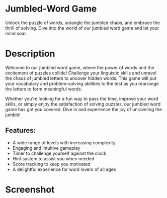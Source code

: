 # Jumbled-Word Game

Unlock the puzzle of words, untangle the jumbled chaos, and embrace the thrill of solving. Dive into the world of our jumbled word game and let your mind soar.

# Description 

Welcome to our jumbled word game, where the power of words and the excitement of puzzles collide! Challenge your linguistic skills and unravel the chaos of jumbled letters to uncover hidden words. This game will put your vocabulary and problem-solving abilities to the test as you rearrange the letters to form meaningful words.

Whether you're looking for a fun way to pass the time, improve your word skills, or simply enjoy the satisfaction of solving puzzles, our jumbled word game has got you covered. Dive in and experience the joy of unraveling the jumble!

<h2>Features:</h2>
<ul>
  <li>A wide range of levels with increasing complexity</li>
<li>Engaging and intuitive gameplay</li>
<li>Timer to challenge yourself against the clock</li>
<li>Hint system to assist you when needed</li>
<li>Score tracking to keep you motivated</li>
<li>A delightful experience for word lovers of all ages</li>
</ul>

# Screenshot

